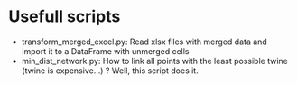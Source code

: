 # Usefull scripts
- transform_merged_excel.py: Read xlsx files with merged data and import it to a DataFrame with unmerged cells
- min_dist_network.py: How to link all points with the least possible twine (twine is expensive...) ? Well, this script does it.
